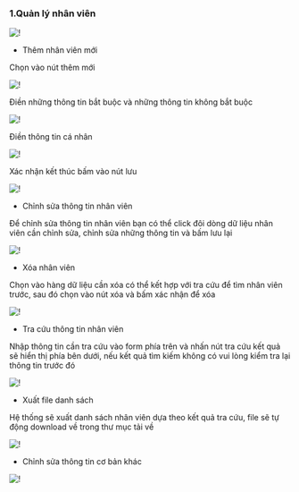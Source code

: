 ### 1.Quản lý nhân viên
![!](../assets/hr/hr001.png "")

- Thêm nhân viên mới 

Chọn vào nút thêm mới

![!](../assets/hr/hr002.png "")


Điền những thông tin bắt buộc và những thông tin không bắt buộc

![!](../assets/hr/hr003.png "")


Điền thông tin cá nhân 

![!](../assets/hr/hr004.png "")


Xác nhận kết thúc bấm vào nút lưu

![!](../assets/hr/hr005.png "")

- Chỉnh sửa thông tin nhân viên

Để chỉnh sửa thông tin nhân viên bạn có thể click đôi dòng dữ liệu nhân viên cần chỉnh sửa, chỉnh sửa những thông tin và bấm lưu lại

![!](../assets/hr/hr005.png "")

- Xóa nhân viên

Chọn vào hàng dữ liệu cần xóa có thể kết hợp với tra cứu để tìm nhân viên trước, sau đó chọn vào nút xóa và bấm xác nhận để xóa 

![!](../assets/hr/hr007.png "")

- Tra cứu thông tin nhân viên

Nhập thông tin cần tra cứu vào form phía trên và nhấn nút tra cứu kết quả sẽ hiển thị phía bên dưới, nếu kết quả tìm kiếm không có vui lòng kiểm tra lại thông tin trước đó

![!](../assets/hr/hr006.png "")

- Xuất file danh sách

Hệ thống sẽ xuất danh sách nhân viên dựa theo kết quả tra cứu, file sẽ tự động download về trong thư mục tải về

![!](../assets/hr/hr008.png "")

- Chỉnh sửa thông tin cơ bản khác

![!](../assets/hr/hr009.png "")